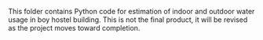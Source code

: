 This folder contains Python code for estimation of indoor and outdoor water usage in boy hostel building. This is not the final product, it will be revised as the project moves toward completion.  
